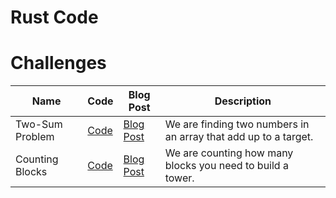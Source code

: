 Rust Code
================

# Challenges
| Name              | Code                                     | Blog Post                                                                   | Description                                                                                                                                         |
|-------------------|------------------------------------------|-----------------------------------------------------------------------------|-----------------------------------------------------------------------------------------------------------------------------------------------------|
| Two-Sum Problem   | [Code](src/two_sum.rs) | [Blog Post](https://www.mmusangeya.com/posts/two-sum-problem) | We are finding two numbers in an array that add up to a target.                                                                                     |
|Counting Blocks|[Code](src/find_nb.rs)|[Blog Post](https://www.mmusangeya.com/posts/how-many-blocks-needed-to-build-a-tower)| We are counting how many blocks you need to build a tower.|